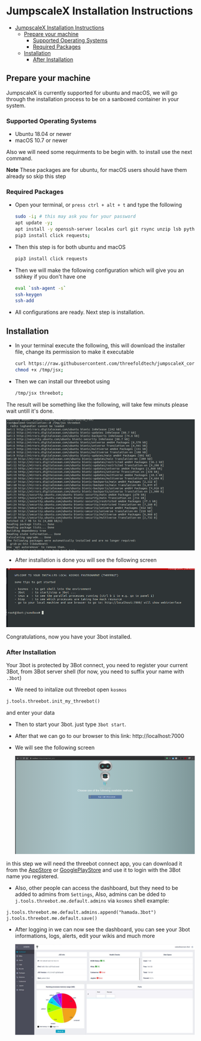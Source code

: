 # JumpscaleX Installation Instructions

- [JumpscaleX Installation Instructions](#jumpscalex-installation-instructions)
  - [Prepare your machine](#prepare-your-machine)
    - [Supported Operating Systems](#supported-operating-systems)
    - [Required Packages](#required-packages)
  - [Installation](#installation)
    - [After Installation](#after-installation)


## Prepare your machine

JumpscaleX is currently supported for ubuntu and macOS, we will go through the installation process to be on a sanboxed container in your system.

### Supported Operating Systems

- Ubuntu 18.04 or newer
- macOS 10.7 or newer

Also we will need some requirments to be begin with. to install use the next command.

**Note** These packages are for ubuntu, for macOS users should have them already so skip this step

### Required Packages

- Open your terminal, or `press ctrl + alt + t` and type the following
  
    ```bash
    sudo -i; # this may ask you for your password
    apt update -y;
    apt install -y openssh-server locales curl git rsync unzip lsb python3 python3-pip;
    pip3 install click requests;
    ```

- Then this step is for both ubuntu and macOS

    ```bash
    pip3 install click requests
    ```

- Then we will make the following configuration which will give you an sshkey if you don't have one
  
    ```bash
    eval `ssh-agent -s`
    ssh-keygen
    ssh-add
    ```

- All configurations are ready. Next step is installation.

## Installation

- In your terminal execute the following, this will download the installer file, change its permission to make it executable

    ```bash
    curl https://raw.githubusercontent.com/threefoldtech/jumpscaleX_core/development/install/jsx.py?$RANDOM > /tmp/jsx;
    chmod +x /tmp/jsx;
    ```

- Then we can install our threebot using

    ```bash
    /tmp/jsx threebot;
    ```

The result will be something like the following, will take few minuts please wait untill it's done.

![Installation Image](images/install_1.png)

- After installation is done you will see the following screen

![Installation Image](images/install_2.png)

Congratulations, now you have your 3bot installed.

### After Installation

Your 3bot is protected by 3Bot connect, you need to register your current 3Bot, from 3Bot server shell (for now, you need to suffix your name with `.3bot`)

- We need to initalize out threebot open `kosmos`

```python
j.tools.threebot.init_my_threebot()
```

and enter your data

- Then to start your 3bot. just type `3bot start`.

- After that we can go to our browser to this link: http://localhost:7000

- We will see the following screen

    ![Installation Image](images/install_3.png)

in this step we will need the threebot connect app, you can download it from the [AppStore](https://apps.apple.com/us/app/3bot-connect/id1459845885) or [GooglePlayStore](https://play.google.com/store/apps/details?id=org.jimber.threebotlogin&hl=en) and use it to login with the 3Bot name you registered.

- Also, other people can access the dashboard, but they need to be added to admins from `Settings`, Also, admins can be dded to `j.tools.threebot.me.default.admins` via `kosmos` shell example:

```python3
j.tools.threebot.me.default.admins.append("hamada.3bot")
j.tools.threebot.me.default.save()
```

- After logging in we can now see the dashboard, you can see your 3bot informations, logs, alerts, edit your wikis and much more

    ![Installation Image](images/install_4.png)

